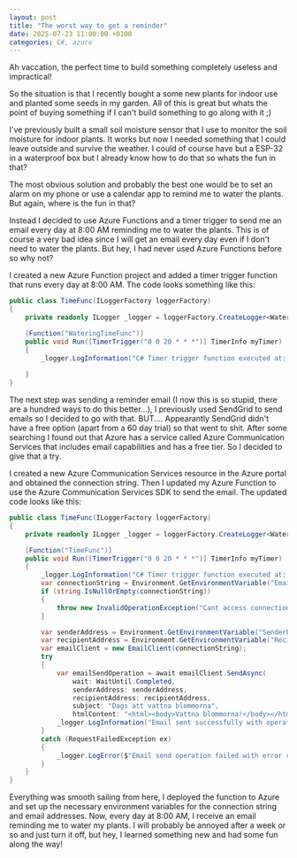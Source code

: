 ```yaml
---
layout: post
title: "The worst way to get a reminder"
date: 2025-07-23 11:00:00 +0100
categories: C#, azure
---
```


Ah vaccation, the perfect time to build something completely useless and impractical! 

So the situation is that I recently bought a some new plants for indoor use and planted some seeds in my garden. All of this is great but whats the point of buying something if I can't build something to go along with it ;) 

I've previously built a small soil moisture sensor that I use to monitor the soil moisture for indoor plants. It works but now I needed something that I could leave outside and survive the weather. I could of course have but a ESP-32 in a waterproof box but I already know how to do that so whats the fun in that?

The most obvious solution and probably the best one would be to set an alarm on my phone or use a calendar app to remind me to water the plants. But again, where is the fun in that?

Instead I decided to use Azure Functions and a timer trigger to send me an email every day at 8:00 AM reminding me to water the plants. This is of course a very bad idea since I will get an email every day even if I don't need to water the plants. But hey, I had never used Azure Functions before so why not?


I created a new Azure Function project and added a timer trigger function that runs every day at 8:00 AM. The code looks something like this:

```csharp
public class TimeFunc(ILoggerFactory loggerFactory)
{
    private readonly ILogger _logger = loggerFactory.CreateLogger<WateringTimeFunc>();

    [Function("WateringTimeFunc")]
    public void Run([TimerTrigger("0 0 20 * * *")] TimerInfo myTimer)
    {
        _logger.LogInformation("C# Timer trigger function executed at: {executionTime}", DateTime.Now);
       
    }
} 
```

The next step was sending a reminder email (I now this is so stupid, there are a hundred ways to do this better...), I previously used SendGrid to send emails so I decided to go with that. BUT.... Appearantly SendGrid didn't have a free option (apart from a 60 day trial) so that went to shit. After some searching I found out that Azure has a service called Azure Communication Services that includes email capabilities and has a free tier. So I decided to give that a try.

I created a new Azure Communication Services resource in the Azure portal and obtained the connection string. Then I updated my Azure Function to use the Azure Communication Services SDK to send the email. The updated code looks like this:
```csharp
public class TimeFunc(ILoggerFactory loggerFactory)
{
    private readonly ILogger _logger = loggerFactory.CreateLogger<WateringTimeFunc>();

    [Function("TimeFunc")]
    public void Run([TimerTrigger("0 0 20 * * *")] TimerInfo myTimer)
    {
        _logger.LogInformation("C# Timer trigger function executed at: {executionTime}", DateTime.Now);
        var connectionString = Environment.GetEnvironmentVariable("EmailPrimary");
        if (string.IsNullOrEmpty(connectionString))
        {
            throw new InvalidOperationException("Cant access connection string.");
        }

        var senderAddress = Environment.GetEnvironmentVariable("SenderEmailAddress");
        var recipientAddress = Environment.GetEnvironmentVariable("RecipientEmailAddress");
        var emailClient = new EmailClient(connectionString);
        try
        {
            var emailSendOperation = await emailClient.SendAsync(
                wait: WaitUntil.Completed,
                senderAddress: senderAddress,
                recipientAddress: recipientAddress,
                subject: "Dags att vattna blommorna",
                htmlContent: "<html><body>Vattna blommorna!</body></html>");
            _logger.LogInformation("Email sent successfully with operation ID: {operationId}", emailSendOperation.Id);
        }
        catch (RequestFailedException ex)
        {
            _logger.LogError($"Email send operation failed with error code: {ex.ErrorCode}, message: {ex.Message}");
        }
    }
} 
``` 

Everything was smooth sailing from here, I deployed the function to Azure and set up the necessary environment variables for the connection string and email addresses. Now, every day at 8:00 AM, I receive an email reminding me to water my plants. I will probably be annoyed after a week or so and just turn it off, but hey, I learned something new and had some fun along the way!